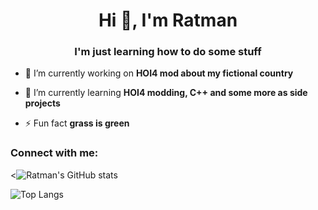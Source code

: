  <h1 align="center">Hi 👋, I'm Ratman</h1>
<h3 align="center">I'm just learning how to do some stuff</h3>

- 🔭 I’m currently working on **HOI4 mod about my fictional country**

- 🌱 I’m currently learning **HOI4 modding, C++ and some more as side projects**

- ⚡ Fun fact **grass is green**

<h3 align="left">Connect with me:</h3>
<p align="left">
</p>

<![Ratman's GitHub stats](https://github-readme-stats.vercel.app/api?username=ratman141&show_icons=true&theme=radical)


![Top Langs](https://github-readme-stats.vercel.app/api/top-langs/?username=ratman141&layout=compact&theme=radical)
